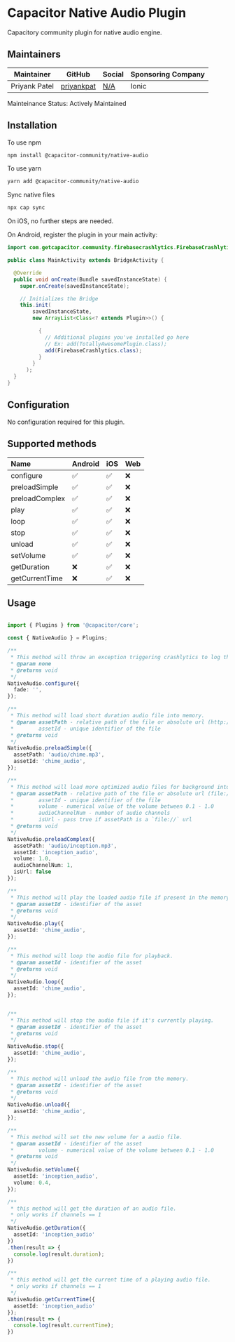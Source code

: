 # Capacitor Native Audio Plugin

Capacitory community plugin for native audio engine.

## Maintainers

| Maintainer    | GitHub                                      | Social                     | Sponsoring Company |
| ------------- | ------------------------------------------- | -------------------------- | ------------------ |
| Priyank Patel | [priyankpat](https://github.com/priyankpat) | [N/A](https://twitter.com) | Ionic              |

Mainteinance Status: Actively Maintained

## Installation

To use npm

```bash
npm install @capacitor-community/native-audio
```

To use yarn

```bash
yarn add @capacitor-community/native-audio
```

Sync native files

```bash
npx cap sync
```

On iOS, no further steps are needed.

On Android, register the plugin in your main activity:

```java
import com.getcapacitor.community.firebasecrashlytics.FirebaseCrashlytics;

public class MainActivity extends BridgeActivity {

  @Override
  public void onCreate(Bundle savedInstanceState) {
    super.onCreate(savedInstanceState);

    // Initializes the Bridge
    this.init(
        savedInstanceState,
        new ArrayList<Class<? extends Plugin>>() {

          {
            // Additional plugins you've installed go here
            // Ex: add(TotallyAwesomePlugin.class);
            add(FirebaseCrashlytics.class);
          }
        }
      );
  }
}
```

## Configuration

No configuration required for this plugin.

## Supported methods

| Name           | Android | iOS | Web |
| :------------- | :------ | :-- | :-- |
| configure      | ✅      | ✅  | ❌  |
| preloadSimple  | ✅      | ✅  | ❌  |
| preloadComplex | ✅      | ✅  | ❌  |
| play           | ✅      | ✅  | ❌  |
| loop           | ✅      | ✅  | ❌  |
| stop           | ✅      | ✅  | ❌  |
| unload         | ✅      | ✅  | ❌  |
| setVolume      | ✅      | ✅  | ❌  |
| getDuration    | ❌      | ✅  | ❌  |
| getCurrentTime | ❌      | ✅  | ❌  |

## Usage

```typescript

import { Plugins } from '@capacitor/core';

const { NativeAudio } = Plugins;

/**
 * This method will throw an exception triggering crashlytics to log the event.
 * @param none
 * @returns void
 */
NativeAudio.configure({
  fade: '',
});

/**
 * This method will load short duration audio file into memory.
 * @param assetPath - relative path of the file or absolute url (http://)
 *        assetId - unique identifier of the file
 * @returns void
 */
NativeAudio.preloadSimple({
  assetPath: 'audio/chime.mp3',
  assetId: 'chime_audio',
});

/**
 * This method will load more optimized audio files for background into memory.
 * @param assetPath - relative path of the file or absolute url (file://)
 *        assetId - unique identifier of the file
 *        volume - numerical value of the volume between 0.1 - 1.0
 *        audioChannelNum - number of audio channels
 *        isUrl - pass true if assetPath is a `file://` url
 * @returns void
 */
NativeAudio.preloadComplex({
  assetPath: 'audio/inception.mp3',
  assetId: 'inception_audio',
  volume: 1.0,
  audioChannelNum: 1,
  isUrl: false
});

/**
 * This method will play the loaded audio file if present in the memory.
 * @param assetId - identifier of the asset
 * @returns void
 */
NativeAudio.play({
  assetId: 'chime_audio',
});

/**
 * This method will loop the audio file for playback.
 * @param assetId - identifier of the asset
 * @returns void
 */
NativeAudio.loop({
  assetId: 'chime_audio',
});


/**
 * This method will stop the audio file if it's currently playing.
 * @param assetId - identifier of the asset
 * @returns void
 */
NativeAudio.stop({
  assetId: 'chime_audio',
});

/**
 * This method will unload the audio file from the memory.
 * @param assetId - identifier of the asset
 * @returns void
 */
NativeAudio.unload({
  assetId: 'chime_audio',
});

/**
 * This method will set the new volume for a audio file.
 * @param assetId - identifier of the asset
 *        volume - numerical value of the volume between 0.1 - 1.0
 * @returns void
 */
NativeAudio.setVolume({
  assetId: 'inception_audio',
  volume: 0.4,
});

/**
 * this method will get the duration of an audio file.
 * only works if channels == 1
 */
NativeAudio.getDuration({
  assetId: 'inception_audio'
})
.then(result => {
  console.log(result.duration);
})

/**
 * this method will get the current time of a playing audio file.
 * only works if channels == 1
 */
NativeAudio.getCurrentTime({
  assetId: 'inception_audio'
});
.then(result => {
  console.log(result.currentTime);
})
```
